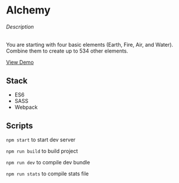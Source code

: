 # Alchemy

###### Description
You are starting with four basic elements (Earth, Fire, Air, and Water). Combine them to create up to 534 other elements.

[View Demo](https://seruf-che.github.io/alchemy/ "Alchemy game demo")

## Stack
- ES6
- SASS
- Webpack

## Scripts
`npm start` to start dev server

`npm run build` to build project

`npm run dev` to compile dev bundle

`npm run stats` to compile stats file

